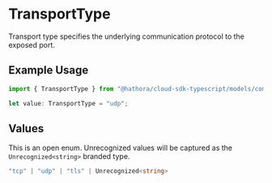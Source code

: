 # TransportType

Transport type specifies the underlying communication protocol to the exposed port.

## Example Usage

```typescript
import { TransportType } from "@hathora/cloud-sdk-typescript/models/components";

let value: TransportType = "udp";
```

## Values

This is an open enum. Unrecognized values will be captured as the `Unrecognized<string>` branded type.

```typescript
"tcp" | "udp" | "tls" | Unrecognized<string>
```